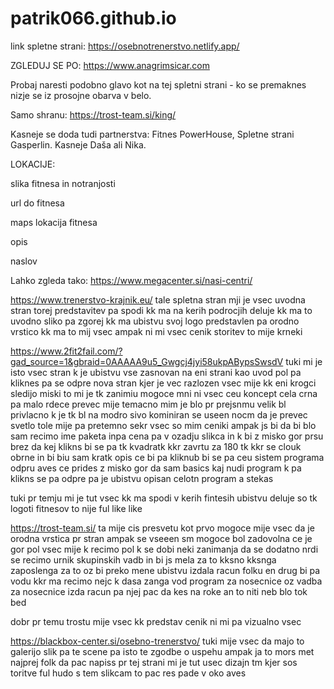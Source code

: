 # patrik066.github.io

link spletne strani: https://osebnotrenerstvo.netlify.app/


ZGLEDUJ SE PO: https://www.anagrimsicar.com

Probaj naresti podobno glavo kot na tej spletni strani - ko se premaknes nizje se iz prosojne obarva v belo.

Samo shranu: https://trost-team.si/king/

Kasneje se doda tudi partnerstva: Fitnes PowerHouse, Spletne strani Gasperlin. Kasneje Daša ali Nika.


LOKACIJE:

slika fitnesa in notranjosti

url do fitnesa

maps lokacija fitnesa

opis

naslov

Lahko zgleda tako: https://www.megacenter.si/nasi-centri/

https://www.trenerstvo-krajnik.eu/
tale spletna stran mji je vsec uvodna stran 
torej predstavitev pa spodi kk ma na kerih podrocjih deluje kk ma to uvodno sliko pa zgorej kk ma ubistvu svoj logo predstavlen pa orodno vrstico kk ma to mij vsec ampak ni mi vsec cenik storitev to mije krneki

https://www.2fit2fail.com/?gad_source=1&gbraid=0AAAAA9u5_Gwgcj4jyi58ukpABypsSwsdV
tuki mi je isto vsec stran k je ubistvu vse zasnovan na eni strani kao uvod pol pa kliknes pa se odpre nova stran kjer je vec razlozen 
vsec mije kk eni krogci sledijo miski to mi je tk zanimiu mogoce mni ni vsec ceu koncept cela crna pa malo rdece prevec mije temacno mim je blo pr prejsnmu velik bl privlacno k je tk bl na modro sivo kominiran se useen nocm da je prevec svetlo tole mije pa pretemno 
sekr vsec so mim ceniki ampak js bi da bi blo sam recimo ime paketa inpa cena pa v ozadju slikca in k bi z misko gor prsu brez da kej klikns bi se pa tk kvadratk kkr zavrtu za 180 tk kkr se clouk obrne in bi biu sam kratk opis ce bi pa kliknub bi se pa ceu sistem programa odpru aves ce prides z misko gor da sam basics kaj nudi program k pa klikns se pa odpre pa je ubistvu opisan celotn program a stekas

tuki pr temju mi je tut vsec kk ma spodi v kerih fintesih ubistvu deluje so tk logoti fitnesov to nije ful like like

https://trost-team.si/
ta mije cis presvetu kot prvo
mogoce mije vsec da je orodna vrstica pr stran ampak se vseeen sm mogoce bol zadovolna ce je gor 
pol vsec mije k recimo pol k se dobi neki zanimanja da se dodatno nrdi se recimo urnik skupinskih vadb in bi js mela za to kksno kksnga zaposlenga za to oz bi preko mene ubistvu izdala racun folku en drug bi pa vodu kkr ma recimo nejc k dasa zanga vod program za nosecnice oz vadba za nosecnice izda racun pa njej pac da kes na roke an to niti neb blo tok bed

dobr pr temu trostu mije vsec kk predstav cenik ni mi pa vizualno vsec 

https://blackbox-center.si/osebno-trenerstvo/
tuki mije vsec da majo to galerijo slik pa te scene
pa isto te zgodbe o uspehu ampak ja to mors met najprej folk da pac napiss
pr tej strani mi je tut usec dizajn tm kjer sos toritve ful hudo s tem slikcam to pac res pade v oko aves


